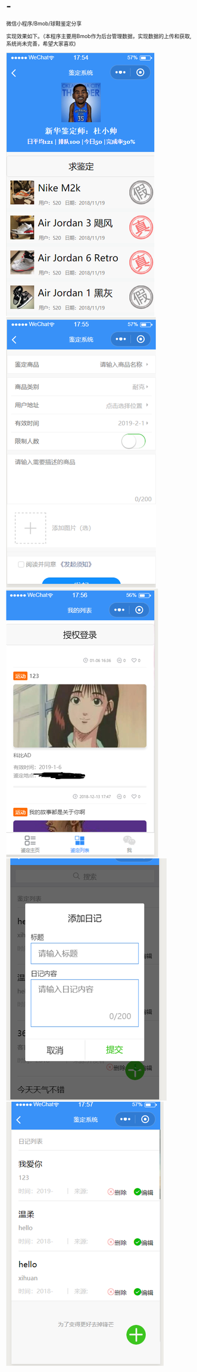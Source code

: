 # -
微信小程序/Bmob/球鞋鉴定分享

实现效果如下。（本程序主要用Bmob作为后台管理数据，实现数据的上传和获取,系统尚未完善，希望大家喜欢)

<img src="https://github.com/lovegentle/-/blob/master/images/1.png"/>
<img src="https://github.com/lovegentle/-/blob/master/images/2.png"/>
<img src="https://github.com/lovegentle/-/blob/master/images/3.png"/>
<img src="https://github.com/lovegentle/-/blob/master/images/4.png"/>
<img src="https://github.com/lovegentle/-/blob/master/images/5.png"/>

